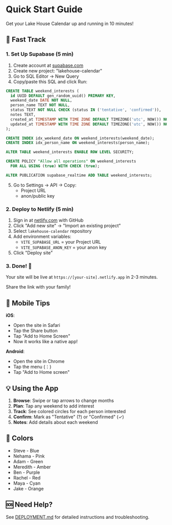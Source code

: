 # Quick Start Guide

Get your Lake House Calendar up and running in 10 minutes!

## 🚀 Fast Track

### 1. Set Up Supabase (5 min)

1. Create account at [supabase.com](https://supabase.com)
2. Create new project: "lakehouse-calendar"
3. Go to SQL Editor → New Query
4. Copy/paste this SQL and click Run:

```sql
CREATE TABLE weekend_interests (
  id UUID DEFAULT gen_random_uuid() PRIMARY KEY,
  weekend_date DATE NOT NULL,
  person_name TEXT NOT NULL,
  status TEXT NOT NULL CHECK (status IN ('tentative', 'confirmed')),
  notes TEXT,
  created_at TIMESTAMP WITH TIME ZONE DEFAULT TIMEZONE('utc', NOW()) NOT NULL,
  updated_at TIMESTAMP WITH TIME ZONE DEFAULT TIMEZONE('utc', NOW()) NOT NULL
);

CREATE INDEX idx_weekend_date ON weekend_interests(weekend_date);
CREATE INDEX idx_person_name ON weekend_interests(person_name);

ALTER TABLE weekend_interests ENABLE ROW LEVEL SECURITY;

CREATE POLICY "Allow all operations" ON weekend_interests
  FOR ALL USING (true) WITH CHECK (true);

ALTER PUBLICATION supabase_realtime ADD TABLE weekend_interests;
```

5. Go to Settings → API → Copy:
   - Project URL
   - anon/public key

### 2. Deploy to Netlify (5 min)

1. Sign in at [netlify.com](https://netlify.com) with GitHub
2. Click "Add new site" → "Import an existing project"
3. Select `lakehouse-calendar` repository
4. Add environment variables:
   - `VITE_SUPABASE_URL` = your Project URL
   - `VITE_SUPABASE_ANON_KEY` = your anon key
5. Click "Deploy site"

### 3. Done! 🎉

Your site will be live at `https://[your-site].netlify.app` in 2-3 minutes.

Share the link with your family!

## 📱 Mobile Tips

**iOS**:
- Open the site in Safari
- Tap the Share button
- Tap "Add to Home Screen"
- Now it works like a native app!

**Android**:
- Open the site in Chrome
- Tap the menu (⋮)
- Tap "Add to Home screen"

## 💡 Using the App

1. **Browse**: Swipe or tap arrows to change months
2. **Plan**: Tap any weekend to add interest
3. **Track**: See colored circles for each person interested
4. **Confirm**: Mark as "Tentative" (?) or "Confirmed" (✓)
5. **Notes**: Add details about each weekend

## 🎨 Colors

- Steve - Blue
- Nehama - Pink
- Adam - Green
- Meredith - Amber
- Ben - Purple
- Rachel - Red
- Maya - Cyan
- Jake - Orange

## 🆘 Need Help?

See [DEPLOYMENT.md](./DEPLOYMENT.md) for detailed instructions and troubleshooting.
